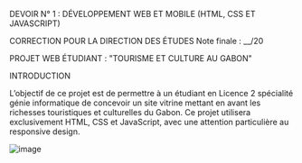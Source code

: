 DEVOIR N° 1 : DÉVELOPPEMENT WEB ET MOBILE (HTML, CSS ET JAVASCRIPT)

CORRECTION POUR LA DIRECTION DES ÉTUDES
Note finale : __/20



PROJET WEB ÉTUDIANT : "TOURISME ET CULTURE AU GABON"

INTRODUCTION

L’objectif de ce projet est de permettre à un étudiant en Licence 2 spécialité génie informatique de concevoir un site vitrine mettant en avant les richesses touristiques et culturelles du Gabon. Ce projet utilisera exclusivement HTML, CSS et JavaScript, avec une attention particulière au responsive design.

![image](https://github.com/user-attachments/assets/a76a626a-1289-4757-81ea-1d7a74cc7262)
